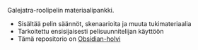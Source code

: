 Galejatra-roolipelin materiaalipankki.
- Sisältää pelin säännöt, skenaarioita ja muuta tukimateriaalia
- Tarkoitettu ensisijaisesti pelisuunnitelijan käyttöön
- Tämä repositorio on [Obsidian-holvi](https://obsidian.md/)